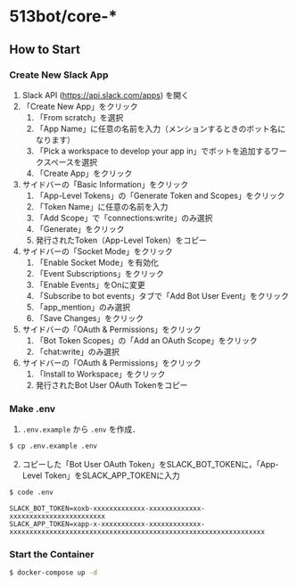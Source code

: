 # 513bot/core-*

## How to Start

### Create New Slack App

1. Slack API (https://api.slack.com/apps) を開く
1. 「Create New App」をクリック
    1. 「From scratch」を選択
    1. 「App Name」に任意の名前を入力（メンションするときのボット名になります）
    1. 「Pick a workspace to develop your app in」でボットを追加するワークスペースを選択
    1. 「Create App」をクリック
1. サイドバーの「Basic Information」をクリック
    1. 「App-Level Tokens」の「Generate Token and Scopes」をクリック
    1. 「Token Name」に任意の名前を入力
    1. 「Add Scope」で「connections:write」のみ選択
    1. 「Generate」をクリック
    1. 発行されたToken（App-Level Token）をコピー
1. サイドバーの「Socket Mode」をクリック
    1. 「Enable Socket Mode」を有効化
    1. 「Event Subscriptions」をクリック
    1. 「Enable Events」をOnに変更
    1. 「Subscribe to bot events」タブで「Add Bot User Event」をクリック
    1. 「app_mention」のみ選択
    1. 「Save Changes」をクリック
1. サイドバーの「OAuth & Permissions」をクリック
    1. 「Bot Token Scopes」の「Add an OAuth Scope」をクリック
    1. 「chat:write」のみ選択
1. サイドバーの「OAuth & Permissions」をクリック
    1. 「Install to Workspace」をクリック
    1. 発行されたBot User OAuth Tokenをコピー
  
### Make .env

1. `.env.example` から `.env` を作成．
```bash
$ cp .env.example .env
```

2. コピーした「Bot User OAuth Token」をSLACK_BOT_TOKENに，「App-Level Token」をSLACK_APP_TOKENに入力
```bash
$ code .env
```

```python:.env
SLACK_BOT_TOKEN=xoxb-xxxxxxxxxxxxx-xxxxxxxxxxxxx-xxxxxxxxxxxxxxxxxxxxxxxx
SLACK_APP_TOKEN=xapp-x-xxxxxxxxxxx-xxxxxxxxxxxxx-xxxxxxxxxxxxxxxxxxxxxxxxxxxxxxxxxxxxxxxxxxxxxxxxxxxxxxxxxxxxxxxx
```

### Start the Container

```bash
$ docker-compose up -d
```
